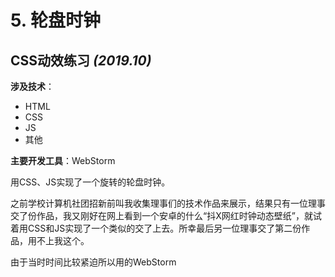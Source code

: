 # 5. 轮盘时钟
## CSS动效练习 _(2019.10)_

**涉及技术**：
* HTML
* CSS
* JS
* 其他

**主要开发工具**：WebStorm

用CSS、JS实现了一个旋转的轮盘时钟。

之前学校计算机社团招新前叫我收集理事们的技术作品来展示，结果只有一位理事交了份作品，我又刚好在网上看到一个安卓的什么“抖X网红时钟动态壁纸”，就试着用CSS和JS实现了一个类似的交了上去。所幸最后另一位理事交了第二份作品，用不上我这个。

由于当时时间比较紧迫所以用的WebStorm